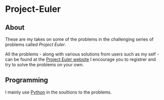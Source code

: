 # Project-Euler

## About
These are my takes on some of the problems in the challenging series of problems called _Project Euler_.

All the problems - along with various solutions from users such as my self - can be found at the [Project Euler website](https://projecteuler.net)
I encourage you to registrer and try to solve the problems on your own.

## Programming
I mainly use [Python](https://www.python.org) in the soultions to the problems.

<!-- Built with -->
